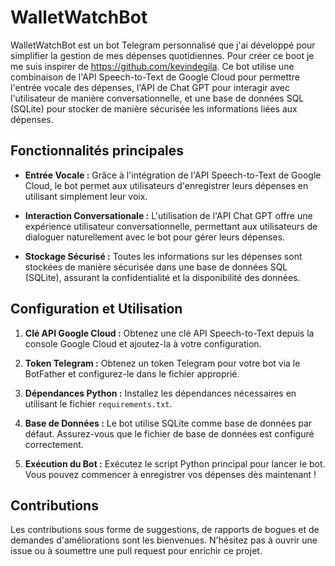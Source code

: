 # WalletWatchBot 

WalletWatchBot est un bot Telegram personnalisé que j'ai développé pour simplifier la gestion de mes dépenses quotidiennes. Pour créer ce boot je me suis inspirer de https://github.com/kevindegila. Ce bot utilise une combinaison de l'API Speech-to-Text de Google Cloud pour permettre l'entrée vocale des dépenses, l'API de Chat GPT pour interagir avec l'utilisateur de manière conversationnelle, et une base de données SQL (SQLite) pour stocker de manière sécurisée les informations liées aux dépenses.

## Fonctionnalités principales

- **Entrée Vocale :** Grâce à l'intégration de l'API Speech-to-Text de Google Cloud, le bot permet aux utilisateurs d'enregistrer leurs dépenses en utilisant simplement leur voix.

- **Interaction Conversationale :** L'utilisation de l'API Chat GPT offre une expérience utilisateur conversationnelle, permettant aux utilisateurs de dialoguer naturellement avec le bot pour gérer leurs dépenses.

- **Stockage Sécurisé :** Toutes les informations sur les dépenses sont stockées de manière sécurisée dans une base de données SQL (SQLite), assurant la confidentialité et la disponibilité des données.

## Configuration et Utilisation

1. **Clé API Google Cloud :** Obtenez une clé API Speech-to-Text depuis la console Google Cloud et ajoutez-la à votre configuration.

2. **Token Telegram :** Obtenez un token Telegram pour votre bot via le BotFather et configurez-le dans le fichier approprié.

3. **Dépendances Python :** Installez les dépendances nécessaires en utilisant le fichier `requirements.txt`.

4. **Base de Données :** Le bot utilise SQLite comme base de données par défaut. Assurez-vous que le fichier de base de données est configuré correctement.

5. **Exécution du Bot :** Exécutez le script Python principal pour lancer le bot. Vous pouvez commencer à enregistrer vos dépenses dès maintenant !

## Contributions

Les contributions sous forme de suggestions, de rapports de bogues et de demandes d'améliorations sont les bienvenues. N'hésitez pas à ouvrir une issue ou à soumettre une pull request pour enrichir ce projet.
